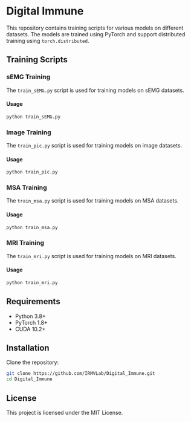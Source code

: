 # Digital Immune

This repository contains training scripts for various models on different datasets. The models are trained using PyTorch and support distributed training using `torch.distributed`.

## Training Scripts

### sEMG Training

The `train_sEMG.py` script is used for training models on sEMG datasets.

#### Usage
```bash
python train_sEMG.py
```

### Image Training

The `train_pic.py` script is used for training models on image datasets.

#### Usage
```bash
python train_pic.py
```

### MSA Training

The `train_msa.py` script is used for training models on MSA datasets.

#### Usage
```bash
python train_msa.py
```

### MRI Training

The `train_mri.py` script is used for training models on MRI datasets.

#### Usage
```bash
python train_mri.py
```

## Requirements

- Python 3.8+
- PyTorch 1.8+
- CUDA 10.2+

## Installation

Clone the repository:
```bash
git clone https://github.com/IRMVLab/Digital_Immune.git
cd Digital_Immune
```

## License

This project is licensed under the MIT License.
